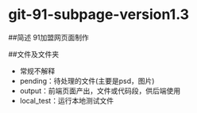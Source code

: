 git-91-subpage-version1.3
=========================

##简述
91加盟网页面制作

##文件及文件夹
* 常规不解释
* pending：待处理的文件(主要是psd，图片)
* output：前端页面产出，文件或代码段，供后端使用
* local_test：运行本地测试文件